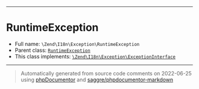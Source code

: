 ***

# RuntimeException





* Full name: `\Zend\I18n\Exception\RuntimeException`
* Parent class: [`RuntimeException`](../../../RuntimeException.md)
* This class implements:
[`\Zend\I18n\Exception\ExceptionInterface`](./ExceptionInterface.md)






***
> Automatically generated from source code comments on 2022-06-25 using [phpDocumentor](http://www.phpdoc.org/) and [saggre/phpdocumentor-markdown](https://github.com/Saggre/phpDocumentor-markdown)
